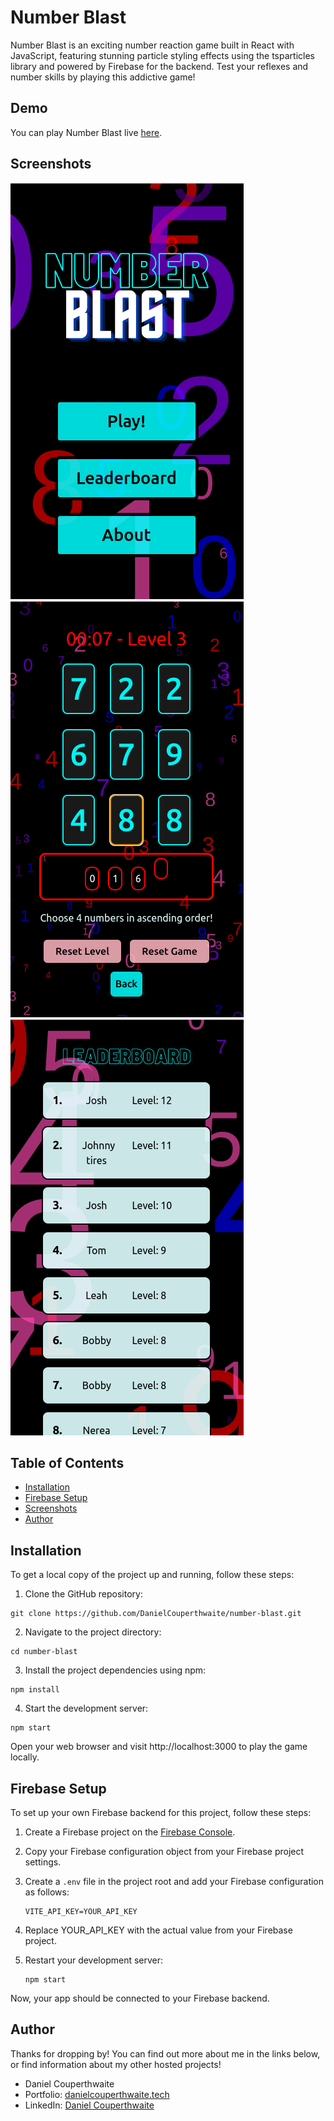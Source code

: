 # Number Blast

Number Blast is an exciting number reaction game built in React with JavaScript, featuring stunning particle styling effects using the tsparticles library and powered by Firebase for the backend. Test your reflexes and number skills by playing this addictive game!

## Demo

You can play Number Blast live [here](https://number-blast.netlify.app/).

## Screenshots

![Home Screen](src/assets/homeScreen.png)
![Game Screen](src/assets/gameScreen.png)
![Leaderboard Screen](src/assets/leaderboardScreen.png)

## Table of Contents

- [Installation](#installation)
- [Firebase Setup](#firebase-setup)
- [Screenshots](#screenshots)
- [Author](#author)

## Installation

To get a local copy of the project up and running, follow these steps:

  1. Clone the GitHub repository:

   ```
  git clone https://github.com/DanielCouperthwaite/number-blast.git
   ```

  2. Navigate to the project directory:
    
  ```
  cd number-blast
  ```

  3. Install the project dependencies using npm:
    
  ```
  npm install
  ```

  4. Start the development server:
    
  ```
  npm start
  ```

  Open your web browser and visit http://localhost:3000 to play the game locally.

## Firebase Setup
    
 To set up your own Firebase backend for this project, follow these steps:
    
1. Create a Firebase project on the [Firebase Console](https://console.firebase.google.com/).
    
2. Copy your Firebase configuration object from your Firebase project settings.
    
3. Create a `.env` file in the project root and add your Firebase configuration as follows:
    
       
       VITE_API_KEY=YOUR_API_KEY
       

4. Replace YOUR_API_KEY with the actual value from your Firebase project.

5. Restart your development server:

    ```
    npm start
    ```
    
Now, your app should be connected to your Firebase backend.
    
## Author

Thanks for dropping by! You can find out more about me in the links below, or find information about my other hosted projects!
    
- Daniel Couperthwaite
- Portfolio: [danielcouperthwaite.tech](https://danielcouperthwaite.tech/)
- LinkedIn: [Daniel Couperthwaite](https://www.linkedin.com/in/daniel-couperthwaite-209290139/)

